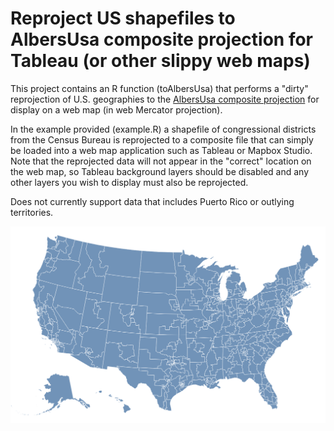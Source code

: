 # Reproject US shapefiles to AlbersUsa composite projection for Tableau (or other slippy web maps)

This project contains an R function (toAlbersUsa) that performs a "dirty" reprojection of U.S. geographies to the [AlbersUsa composite projection](https://d3js.org/d3-geo/conic#geoAlbersUsa) for display on a web map (in web Mercator projection).

In the example provided (example.R) a shapefile of congressional districts from the Census Bureau is reprojected to a composite file that can simply be loaded into a web map application such as Tableau or Mapbox Studio. Note that the reprojected data will not appear in the "correct" location on the web map, so Tableau background layers should be disabled and any other layers you wish to display must also be reprojected.

Does not currently support data that includes Puerto Rico or outlying territories.

![Example of reprojected congressional districts](example.png?raw=true)